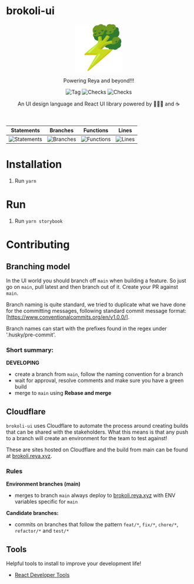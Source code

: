 # brokoli-ui

<p align="center">
  <a href="https://brokoli.reya.xyz/">
    <picture>
      <img src="./docs/brokoli-logo.png" alt="Reya" width="128" />
    </picture>
  </a>
</p>

<p align="center">Powering Reya and beyond!!!</p>

<p align="center">
  <img src="https://badgen.net/github/tag/Reya-Labs/brokoli-ui" alt="Tag" />
  <img src="https://badgen.net/github/checks/Reya-Labs/brokoli-ui/main" alt="Checks" />
  <img src="https://badgen.net/github/last-commit/Reya-Labs/brokoli-ui/main" alt="Checks" />
</p>

<p align="center">
An UI design language and React UI library powered by 🥦🥦🥦 and ☕
</p>

<br />

| Statements                  | Branches                | Functions                 | Lines             |
| --------------------------- | ----------------------- | ------------------------- | ----------------- |
| ![Statements](https://img.shields.io/badge/statements-61.34%25-red.svg?style=flat) | ![Branches](https://img.shields.io/badge/branches-40.78%25-red.svg?style=flat) | ![Functions](https://img.shields.io/badge/functions-58.77%25-red.svg?style=flat) | ![Lines](https://img.shields.io/badge/lines-59.44%25-red.svg?style=flat) |

# Installation

1. Run `yarn`

# Run

1. Run `yarn storybook`

# Contributing

## Branching model

In the UI world you should branch off `main` when building a feature.
So just go on `main`, pull latest and then branch out of it.
Create your PR against `main`.

Branch naming is quite standard, we tried to duplicate what we have done for
the committing messages, following standard commit message format: [https://www.conventionalcommits.org/en/v1.0.0/].

Branch names can start with the prefixes found in the regex under '.husky/pre-commit'.

### Short summary:

**DEVELOPING**
* create a branch from `main`, follow the naming convention for a branch
* wait for approval, resolve comments and make sure you have a green build
* merge to `main` using **Rebase and merge**

## Cloudflare

`brokoli-ui` uses Cloudflare to automate the process around creating builds that can be shared with the stakeholders.
What this means is that any push to a branch will create an environment for the team to test against!

These are sites hosted on Cloudflare and the build from main can be found at [brokoli.reya.xyz](brokoli.reya.xyz).

### Rules

**Environment branches (main)**
* merges to branch `main` always deploy to [brokoli.reya.xyz](brokoli.reya.xyz) with ENV variables specific for `main`

**Candidate branches:**
* commits on branches that follow the pattern `feat/*`, `fix/*`, `chore/*`, `refactor/*` and `test/*`

## Tools

Helpful tools to install to improve your development life!
* [React Developer Tools](https://chrome.google.com/webstore/detail/react-developer-tools/fmkadmapgofadopljbjfkapdkoienihi?hl=en)
